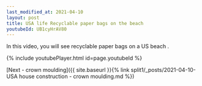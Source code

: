 ```yaml
---
last_modified_at: 2021-04-10
layout: post
title: USA life Recyclable paper bags on the beach 
youtubeId: UB1cyHrAV80
---
```

 
In this video, you will see recyclable paper bags on a US beach .
 
 
 


{% include youtubePlayer.html id=page.youtubeId %}
 
 
[Next - crown moulding]({{ site.baseurl }}{% link split1/_posts/2021-04-10-USA house construction - crown moulding.md %})
